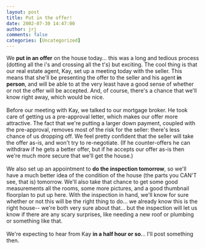 ```yaml
---
layout: post
title: Put in the offer!
date: 2002-07-30 14:47:00
author: jrj
comments: false
categories: [Uncategorized]
---
```

We **put in an offer** on the house today... this was a long and tedious process (dotting all the i's and crossing all the t's) but exciting. The cool thing is that our real estate agent, Kay, set up a meeting today with the seller. This means that she'll be presenting the offer to the seller and his agent **in person**, and will be able to at the very least have a good sense of whether or not the offer will be accepted. And, of course, there's a chance that we'll know right away, which would be nice.<br /><br />Before our meeting with Kay, we talked to our mortgage broker. He took care of getting us a pre-approval letter, which makes our offer more attractive. The fact that we're putting a larger down payment, coupled with the pre-approval, removes most of the risk for the seller: there's less chance of us dropping off. We feel pretty confident that the seller will take the offer as-is, and won't try to re-negotiate. (If he counter-offers he can withdraw if he gets a better offer, but if he accepts our offer as-is then we're much more secure that we'll get the house.)<br /><br />We also set up an appointment to **do the inspection tomorrow**, so we'll have a much better idea of the condition of the house (the parts you CAN'T see, that is) tomorrow. We'll also take that chance to get some good measurements all the rooms, some more pictures, and a good thumbnail floorplan to put up here. With the inspection in hand, we'll know for sure whether or not this will be the right thing to do... we already know this is the right house-- we're both very sure about that... but the inspection will let us know if there are any scary surprises, like needing a new roof or plumbing or something like that.<br /><br />We're expecting to hear from Kay **in a half hour or so**... I'll post something then.
